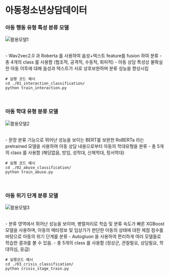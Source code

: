 # 아동청소년상담데이터



### 아동 행동 유형 특성 분류 모델
![활용모델1](https://github.com/donny95/ChildCounselingDataModel/assets/71050591/3bddcb4d-3de1-4e4f-ab2e-7ae82419211b)

<br>
- Wav2vec2.0 과 Roberta 를 사용하여 음성+텍스트 feature를 fusion 하여 분류
- 총 4개의 class 를 사용함 (협조적, 공격적, 수동적, 회피적)
- 아동 상담 특성상 불확실한 아동 어투에 대해 음성과 텍스트가 서로 상호보완하며 분류 성능을 향상시킴 <br>


```
# 실행 코드 예시
cd ./01_interaction_classification/
python train_interaction.py
```

<br>


### 아동 학대 유형 분류 모델
![활용모델2](https://github.com/donny95/ChildCounselingDataModel/assets/71050591/420190e9-0cca-4359-b9b7-becedb119b61)

<br>
- 문장 분류 기능으로 뛰어난 성능을 보이는 BERT를 보완한 RoBERTa 라는 pretrained 모델을 사용하여 아동 상담 내용으로부터 아동의 학대유형을 분류
- 총 5개의 class 를 사용함 (해당없음, 방임, 성학대, 신체학대, 정서학대) <br>


```
# 실행 코드 예시
cd ./02_abuse_classification/
python train_abuse.py
```

<br>



### 아동 위기 단계 분류 모델
![활용모델3](https://github.com/donny95/ChildCounselingDataModel/assets/71050591/c407182d-67c5-41cc-999e-6922bbd561dc)

<br>
- 분류 영역에서 뛰어난 성능을 보이며, 병렬처리로 학습 및 분류 속도가 빠른 XGBoost 모델을 사용하며, 아동의 메타정보 및 임상가가 판단한 아동의 상태에 대한 체점 점수를 바탕으로 아동의 위기 단계를 분류
- Autogluon 을 사용하여 편리하게 여러 모델들로 학습한 결과를 볼 수 있음.
- 총 5개의 class 를 사용함 (정상군, 관찰필요, 상담필요, 학대의심, 응급) <br>


```
# 실행코드 예시
cd ./03_crisis_classification/
python crisis_stage_train.py
```

<br>

